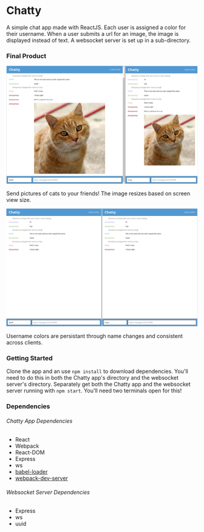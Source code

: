 Chatty
=====================

A simple chat app made with ReactJS. Each user is assigned a color for their username. When a user submits a url for an image, the image is displayed instead of text. A websocket server is set up in a sub-directory.

### Final Product

![cats!](https://github.com/geoffmphillips/chatty-app/blob/master/docs/cat.png)

Send pictures of cats to your friends! The image resizes based on screen view size.

![colors!](https://github.com/geoffmphillips/chatty-app/blob/master/docs/colors.png)

Username colors are persistant through name changes and consistent across clients.

### Getting Started

Clone the app and an use ```npm install``` to download dependencies. You'll need to do this in both the Chatty app's directory and the websocket server's directory. Separately get both the Chatty app and the websocket server running with ```npm start```. You'll need two terminals open for this!

### Dependencies

###### Chatty App Dependencies

* React
* Webpack
* React-DOM
* Express
* ws
* [babel-loader](https://github.com/babel/babel-loader)
* [webpack-dev-server](https://github.com/webpack/webpack-dev-server)

###### Websocket Server Dependencies

* Express
* ws
* uuid
